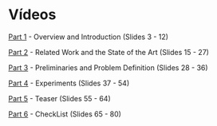 # Vídeos
[Part 1](https://youtu.be/LKHZ_Bfcul8) - Overview and Introduction (Slides 3 - 12)

[Part 2](https://youtu.be/7CiJyGSK7oQ) - Related Work and the State of the Art (Slides 15 - 27)

[Part 3](https://youtu.be/0DjaHstMOgo) - Preliminaries and Problem Definition (Slides 28 - 36)

[Part 4](https://youtu.be/ChBt5odtaeI) - Experiments (Slides 37 - 54)

[Part 5](https://youtu.be/XwMvlIFoZOg) - Teaser (Slides 55 - 64)

[Part 6](https://youtu.be/wlIWRlwYpTI) - CheckList (Slides 65 - 80)
